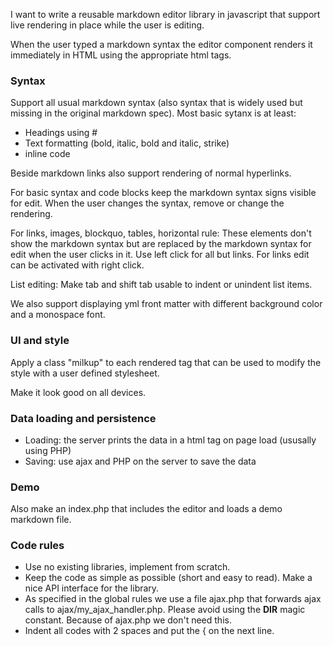 
I want to write a reusable markdown editor library in javascript that support live rendering in place while the user is editing.

When the user typed a markdown syntax the editor component renders it immediately in HTML using the appropriate html tags.

### Syntax

Support all usual markdown syntax (also syntax that is widely used but missing in the original markdown spec). Most basic sytanx is at least:

- Headings using #
- Text formatting (bold, italic, bold and italic, strike)
- inline code

Beside markdown links also support rendering of normal hyperlinks.

For basic syntax and code blocks keep the markdown syntax signs visible for edit. When the user changes the syntax, remove or change the rendering.

For links, images, blockquo, tables, horizontal rule: These elements don't show the markdown syntax but are replaced by the markdown syntax for edit when the user clicks in it. Use left click for all but links. For links edit can be activated with right click.

List editing: Make tab and shift tab usable to indent or unindent list items.

We also support displaying yml front matter with different background color and a monospace font.

### UI and style

Apply a class "milkup" to each rendered tag that can be used to modify the style with a user defined stylesheet.

Make it look good on all devices.

### Data loading and persistence

- Loading: the server prints the data in a html tag on page load (ususally using PHP)
- Saving: use ajax and PHP on the server to save the data

### Demo

Also make an index.php that includes the editor and loads a demo markdown file.

### Code rules

- Use no existing libraries, implement from scratch.
- Keep the code as simple as possible (short and easy to read). Make a nice API interface for the library.
- As specified in the global rules we use a file ajax.php that forwards ajax calls to ajax/my_ajax_handler.php. Please avoid using the __DIR__ magic constant. Because of ajax.php we don't need this.
- Indent all codes with 2 spaces and put the { on the next line.
